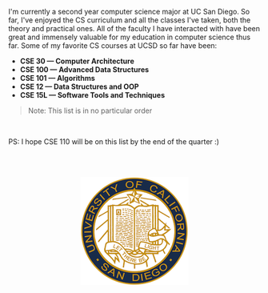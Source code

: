 I'm currently a second year computer science major at UC San Diego. So far, I've enjoyed the CS curriculum and all the classes I've taken, both the theory and practical ones. All of the faculty I have interacted with have been great and immensely valuable for my education in computer science thus far. 
Some of my favorite CS courses at UCSD so far have been:
- **CSE 30 — Computer Architecture**
- **CSE 100 — Advanced Data Structures**
- **CSE 101 — Algorithms**
- **CSE 12 — Data Structures and OOP**
- **CSE 15L — Software Tools and Techniques**
  
> Note: This list is in no particular order

<br>

PS: I hope CSE 110 will be on this list by the end of the quarter :)

<br> <br>

<p align="center">
  <img src="./assets/ucsd_logo.png"/>
</p>

